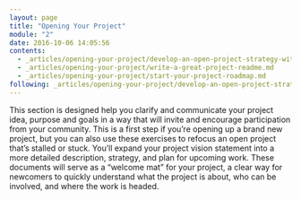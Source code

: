 ```yaml
---
layout: page
title: "Opening Your Project"
module: "2"
date: 2016-10-06 14:05:56
contents:
  - _articles/opening-your-project/develop-an-open-project-strategy-with-open-canvas.md
  - _articles/opening-your-project/write-a-great-project-readme.md
  - _articles/opening-your-project/start-your-project-roadmap.md
following: _articles/opening-your-project/develop-an-open-project-strategy-with-open-canvas.md
---
```


This section is designed help you clarify and communicate your project idea, purpose and goals in a way that will invite and encourage participation from your community. This is a first step if you’re opening up a brand new project, but you can also use these exercises to refocus an open project that’s stalled or stuck. You’ll expand your project vision statement into a more detailed description, strategy, and plan for upcoming work. These documents will serve as a  “welcome mat” for your project, a clear way for newcomers to quickly understand what the project is about, who can be involved, and where the work is headed.